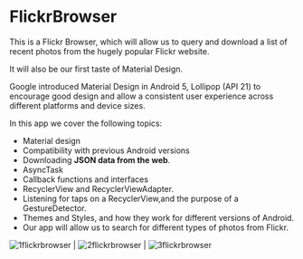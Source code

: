 # FlickrBrowser

This is a Flickr Browser, which will allow us to query and download a list of recent photos from the hugely popular Flickr website.

It will also be our first taste of Material Design.

Google introduced Material Design in Android 5, Lollipop (API 21) to encourage good design and allow a consistent user experience across different platforms and device sizes.

In this app we cover the following topics:
* Material design
* Compatibility with previous Android versions
* Downloading <b>JSON data from the web</b>.
* AsyncTask
* Callback functions and interfaces
* RecyclerView and RecyclerViewAdapter.
* Listening for taps on a RecyclerView,and the purpose of a GestureDetector.
* Themes and Styles, and how they work for different versions of Android.
* Our app will allow us to search for different types of photos from Flickr.

![1flickrbrowser](https://user-images.githubusercontent.com/42799047/131865899-f1dfd308-ca1c-413e-b6d6-179051f4818b.png)  |   ![2flickrbrowser](https://user-images.githubusercontent.com/42799047/131865934-8ed9518e-fffe-46b6-81e1-ebe297e5deee.png)  |   ![3flickrbrowser](https://user-images.githubusercontent.com/42799047/131865951-d40b70df-4ba4-4bd6-8439-165d2e80d07e.png)
